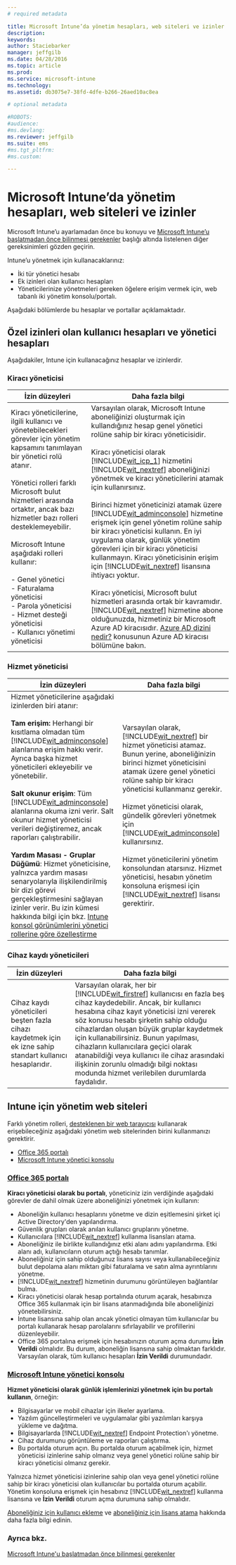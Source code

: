 ```yaml
---
# required metadata

title: Microsoft Intune’da yönetim hesapları, web siteleri ve izinler | Microsoft Intune
description:
keywords:
author: Staciebarker
manager: jeffgilb
ms.date: 04/28/2016
ms.topic: article
ms.prod:
ms.service: microsoft-intune
ms.technology:
ms.assetid: db3075e7-38fd-4dfe-b266-26aed10ac8ea

# optional metadata

#ROBOTS:
#audience:
#ms.devlang:
ms.reviewer: jeffgilb
ms.suite: ems
#ms.tgt_pltfrm:
#ms.custom:

---
```


# Microsoft Intune’da yönetim hesapları, web siteleri ve izinler

Microsoft Intune’u ayarlamadan önce bu konuyu ve [Microsoft Intune’u başlatmadan önce bilinmesi gerekenler](what-to-know-before-you-start-microsoft-intune.md) başlığı altında listelenen diğer gereksinimleri gözden geçirin.

Intune’u yönetmek için kullanacaklarınız:
- İki tür yönetici hesabı
- Ek izinleri olan kullanıcı hesapları
- Yöneticilerinize yönetmeleri gereken öğelere erişim vermek için, web tabanlı iki yönetim konsolu/portalı.

Aşağıdaki bölümlerde bu hesaplar ve portallar açıklamaktadır.

## Özel izinleri olan kullanıcı hesapları ve yönetici hesapları

Aşağıdakiler, Intune için kullanacağınız hesaplar ve izinlerdir.

### Kiracı yöneticisi
|İzin düzeyleri|Daha fazla bilgi|
|--------------------------|-------------------------|
|Kiracı yöneticilerine, ilgili kullanıcı ve yönetebilecekleri görevler için yönetim kapsamını tanımlayan bir yönetici rolü atanır.<br /><br />Yönetici rolleri farklı Microsoft bulut hizmetleri arasında ortaktır, ancak bazı hizmetler bazı rolleri desteklemeyebilir.<br /><br /> Microsoft Intune aşağıdaki rolleri kullanır:<br /><br />- Genel yönetici<br />- Faturalama yöneticisi<br />- Parola yöneticisi<br />- Hizmet desteği yöneticisi<br />- Kullanıcı yönetimi yöneticisi|Varsayılan olarak, Microsoft Intune aboneliğinizi oluşturmak için kullandığınız hesap genel yönetici rolüne sahip bir kiracı yöneticisidir.<br /></br>  Kiracı yöneticisi olarak [!INCLUDE[wit_icp_1](../includes/wit_icp_1_md.md)] hizmetini [!INCLUDE[wit_nextref](../includes/wit_nextref_md.md)] aboneliğinizi yönetmek ve kiracı yöneticilerini atamak için kullanırsınız.<br /><br />Birinci hizmet yöneticinizi atamak üzere [!INCLUDE[wit_adminconsole](../includes/wit_adminconsole_md.md)] hizmetine erişmek için genel yönetim rolüne sahip bir kiracı yöneticisi kullanın. En iyi uygulama olarak, günlük yönetim görevleri için bir kiracı yöneticisi kullanmayın. Kiracı yöneticisinin erişim için [!INCLUDE[wit_nextref](../includes/wit_nextref_md.md)] lisansına ihtiyacı yoktur.<br /><br />Kiracı yöneticisi, Microsoft bulut hizmetleri arasında ortak bir kavramıdır. [!INCLUDE[wit_nextref](../includes/wit_nextref_md.md)] hizmetine abone olduğunuzda, hizmetiniz bir Microsoft Azure AD kiracısıdır. [Azure AD dizini nedir?](http://technet.microsoft.com/library/jj573650.aspx) konusunun Azure AD kiracısı bölümüne bakın.|


### Hizmet yöneticisi
|İzin düzeyleri|Daha fazla bilgi|
|--------------------------|-------------------------|
|Hizmet yöneticilerine aşağıdaki izinlerden biri atanır:<br /><br />**Tam erişim:** Herhangi bir kısıtlama olmadan tüm [!INCLUDE[wit_adminconsole](../includes/wit_adminconsole_md.md)] alanlarına erişim hakkı verir. Ayrıca başka hizmet yöneticileri ekleyebilir ve yönetebilir.<br /><br />**Salt okunur erişim**: Tüm [!INCLUDE[wit_adminconsole](../includes/wit_adminconsole_md.md)] alanlarına okuma izni verir. Salt okunur hizmet yöneticisi verileri değiştiremez, ancak raporları çalıştırabilir.<br /><br />**Yardım Masası - Gruplar Düğümü**: Hizmet yöneticisine, yalnızca yardım masası senaryolarıyla ilişkilendirilmiş bir dizi görevi gerçekleştirmesini sağlayan izinler verir. Bu izin kümesi hakkında bilgi için bkz. [Intune konsol görünümlerini yönetici rollerine göre özelleştirme](/intune/deploy-use/control-what-admins-can-see-in-the-microsoft-intune-admin-console)|Varsayılan olarak, [!INCLUDE[wit_nextref](../includes/wit_nextref_md.md)] bir hizmet yöneticisi atamaz. Bunun yerine, aboneliğinizin birinci hizmet yöneticisini atamak üzere genel yönetici rolüne sahip bir kiracı yöneticisi kullanmanız gerekir. </br></br> Hizmet yöneticisi olarak, gündelik görevleri yönetmek için [!INCLUDE[wit_adminconsole](../includes/wit_adminconsole_md.md)] kullanırsınız.<br /><br />Hizmet yöneticilerini yönetim konsolundan atarsınız. Hizmet yöneticisi, hesabın yönetim konsoluna erişmesi için [!INCLUDE[wit_nextref](../includes/wit_nextref_md.md)] lisansı gerektirir.|



### Cihaz kaydı yöneticileri
|İzin düzeyleri|Daha fazla bilgi|
|--------------------------|-------------------------|
|Cihaz kaydı yöneticileri beşten fazla cihazı kaydetmek için ek izne sahip standart kullanıcı hesaplarıdır.|Varsayılan olarak, her bir [!INCLUDE[wit_firstref](../includes/wit_firstref_md.md)] kullanıcısı en fazla beş cihaz kaydedebilir. Ancak, bir kullanıcı hesabına cihaz kayıt yöneticisi izni vererek söz konusu hesabı şirketin sahip olduğu cihazlardan oluşan büyük gruplar kaydetmek için kullanabilirsiniz. Bunun yapılması, cihazların kullanıcılara geçici olarak atanabildiği veya kullanıcı ile cihaz arasındaki ilişkinin zorunlu olmadığı bilgi noktası modunda hizmet verilebilen durumlarda faydalıdır.|


## Intune için yönetim web siteleri
 Farklı yönetim rolleri, [desteklenen bir web tarayıcısı](supported-web-browsers.md) kullanarak erişebileceğiniz aşağıdaki yönetim web sitelerinden birini kullanmanızı gerektirir.

- [Office 365 portalı](http://go.microsoft.com/fwlink/p/?LinkId=698854)
- [Microsoft Intune yönetici konsolu](https://admin.manage.microsoft.com/)

### [Office 365 portalı](http://go.microsoft.com/fwlink/p/?LinkId=698854)

**Kiracı yöneticisi olarak bu portalı**, yöneticiniz izin verdiğinde aşağıdaki görevler de dahil olmak üzere aboneliğinizi yönetmek için kullanın:

- Aboneliğin kullanıcı hesaplarını yönetme ve dizin eşitlemesini şirket içi Active Directory'den yapılandırma.
- Güvenlik grupları olarak anılan kullanıcı gruplarını yönetme.
- Kullanıcılara [!INCLUDE[wit_nextref](../includes/wit_nextref_md.md)] kullanma lisansları atama.
- Aboneliğiniz ile birlikte kullandığınız etki alanı adını yapılandırma. Etki alanı adı, kullanıcıların oturum açtığı hesabı tanımlar.
- Aboneliğiniz için sahip olduğunuz lisans sayısı veya kullanabileceğiniz bulut depolama alanı miktarı gibi faturalama ve satın alma ayrıntılarını yönetme.
- [!INCLUDE[wit_nextref](../includes/wit_nextref_md.md)] hizmetinin durumunu görüntüleyen bağlantılar bulma.
- Kiracı yöneticisi olarak hesap portalında oturum açarak, hesabınıza Office 365 kullanmak için bir lisans atanmadığında bile aboneliğinizi yönetebilirsiniz.
- Intune lisansına sahip olan ancak yönetici olmayan tüm kullanıcılar bu portalı kullanarak hesap parolalarını sıfırlayabilir ve profillerini düzenleyebilir.
- Office 365 portalına erişmek için hesabınızın oturum açma durumu **İzin Verildi** olmalıdır. Bu durum, aboneliğin lisansına sahip olmaktan farklıdır. Varsayılan olarak, tüm kullanıcı hesapları **İzin Verildi** durumundadır.


### [Microsoft Intune yönetici konsolu](https://admin.manage.microsoft.com/)

**Hizmet yöneticisi olarak günlük işlemlerinizi yönetmek için bu portalı kullanın**, örneğin:

- Bilgisayarlar ve mobil cihazlar için ilkeler ayarlama.
- Yazılım güncelleştirmeleri ve uygulamalar gibi yazılımları karşıya yükleme ve dağıtma.
- Bilgisayarlarda [!INCLUDE[wit_nextref](../includes/wit_nextref_md.md)] Endpoint Protection'ı yönetme.
- Cihaz durumunu görüntüleme ve raporları çalıştırma.
- Bu portalda oturum açın. Bu portalda oturum açabilmek için, hizmet yöneticisi izinlerine sahip olmanız veya genel yönetici rolüne sahip bir kiracı yöneticisi olmanız gerekir.


Yalnızca hizmet yöneticisi izinlerine sahip olan veya genel yönetici rolüne sahip bir kiracı yöneticisi olan kullanıcılar bu portalda oturum açabilir. Yönetim konsoluna erişmek için hesabınız [!INCLUDE[wit_nextref](../includes/wit_nextref_md.md)] kullanma lisansına ve **İzin Verildi** oturum açma durumuna sahip olmalıdır.

[Aboneliğiniz için kullanıcı ekleme](start-with-a-paid-subscription-to-microsoft-intune-step-3.md) ve [aboneliğiniz için lisans atama](start-with-a-paid-subscription-to-microsoft-intune-step-4.md) hakkında daha fazla bilgi edinin.

 ### Ayrıca bkz.
 [Microsoft Intune'u başlatmadan önce bilinmesi gerekenler](what-to-know-before-you-start-microsoft-intune.md)


<!--HONumber=May16_HO2-->


